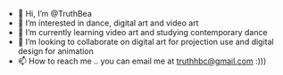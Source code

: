 - 👋 Hi, I’m @TruthBea
- 👀 I’m interested in dance, digital art and video art
- 🌱 I’m currently learning video art and studying contemporary dance 
- 💞️ I’m looking to collaborate on digital art for projection use and digital design for animation 
- 📫 How to reach me .. you can email me at truthhbc@gmail.com :)))

<!---
TruthBea/TruthBea is a ✨ special ✨ repository because its `README.md` (this file) appears on your GitHub profile.
You can click the Preview link to take a look at your changes.
--->
